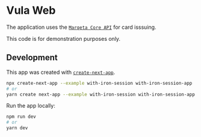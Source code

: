 # Vula Web

The application uses the [`Marqeta Core API`](https://www.marqeta.com/docs/core-api/introduction) for card isssuing.

This code is for demonstration purposes only.

## Development

This app was created with [`create-next-app`](https://github.com/vercel/next.js/tree/canary/packages/create-next-app).

```bash
npx create-next-app --example with-iron-session with-iron-session-app
# or
yarn create next-app --example with-iron-session with-iron-session-app
```

Run the app locally:

```bash
npm run dev
# or
yarn dev
```
